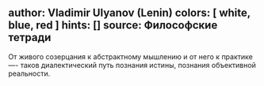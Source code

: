 author: Vladimir Ulyanov (Lenin)
colors: [ white, blue, red ]
hints: []
source: Философские тетради
---
От живого созерцания к абстрактному мышлению и от него к практике —-
таков диалектический путь познания истины, познания объективной реальности.
